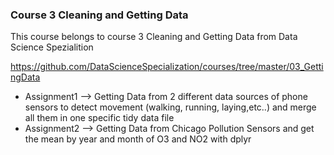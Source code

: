 ### Course 3 Cleaning and Getting Data

This course belongs to course 3 Cleaning and Getting Data from Data Science Spezialition

https://github.com/DataScienceSpecialization/courses/tree/master/03_GettingData

  * Assignment1 --> Getting Data from 2 different data sources of phone sensors to detect movement (walking, running, laying,etc..) and merge all them in one specific tidy data file
  * Assignment2 --> Getting Data from Chicago Pollution Sensors and get the mean by year and month of O3 and NO2 with dplyr

